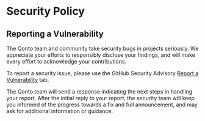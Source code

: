 # Security Policy

## Reporting a Vulnerability

The Qonto team and community take security bugs in projects seriously. We appreciate your efforts to responsibly disclose your findings, and will make every effort to acknowledge your contributions.

To report a security issue, please use the GitHub Security Advisory [Report a Vulnerability](https://github.com/qonto/database-monitoring-framework/security/advisories/new) tab.

The Qonto team will send a response indicating the next steps in handling your report. After the initial reply to your report, the security team will keep you informed of the progress towards a fix and full announcement, and may ask for additional information or guidance.
